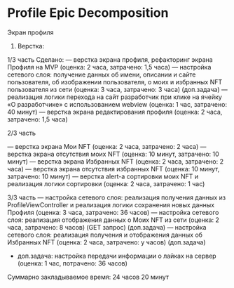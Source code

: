 #  Profile Epic Decomposition

Экран профиля
1. Верстка:

1/3 часть 
Сделано:
— верстка экрана профиля, рефакторинг экрана Профиля на MVP (оценка: 2 часа, затрачено: 1,5 часа)
— настройка сетевого слоя: получение данных об имени, описании и сайте пользователя, об изображении пользователя, о моих и избранных NFT пользователя из сети (оценка: 3 часа, затрачено: 3 часа) (доп.задача)
— реализация логики перехода на сайт разработчик  при клике на ячейку «О разработчике» с использованием webview (оценка: 1 час, затрачено: 40 минут)
— верстка экрана редактирования профиля (оценка: 2 часа, затрачено: 1,5 часа)

2/3 часть

— верстка экрана Мои NFT (оценка: 2 часа, затрачено: 2 часа)
— верстка экрана отсутствия моих NFT (оценка: 10 минут, затрачено: 10 минут)
— верстка экрана Избранных NFT (оценка: 2 часа, затрачено: 2 часа)
— верстка экрана отсутствия избранных NFT (оценка: 10 минут, затрачено: 10 минут)
— верстка alert-а сортировки моих NFT и реализация логики сортировки (оценка: 2 часа, затрачено: 1 час)  

3/3 часть
— настройка сетевого слоя: реализация получения данных из ProfileViewController и реализация логики сохранения новых данных Профиля (оценка: 3 часа, затрачено: 36 часов) 
— настройка сетевого слоя: реализация отображения данных о Моих NFT из сети (оценка: 2 часа, затрачено: 8 часов) (GET запрос) (доп.задача) 
— настройка сетевого слоя: реализация получения и отображения данных об Избранных NFT (оценка: 2 часа, затрачено: y часов) (доп.задача)
- доп.задача: настройка передачи информации о лайках на сервер (оценка: 1 час, потрачено: 36 часов)
 
Суммарно закладываемое время: 24 часов 20 минут 
